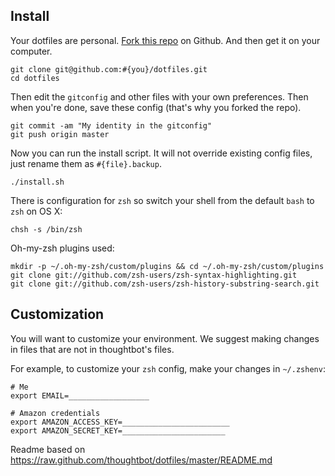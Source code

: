Install
-------

Your dotfiles are personal. [Fork this repo](https://github.com/ssaunier/dotfiles/fork_select) on Github.
And then get it on your computer.

    git clone git@github.com:#{you}/dotfiles.git
    cd dotfiles

Then edit the ```gitconfig``` and other files with your own preferences. Then when you're done,
save these config (that's why you forked the repo).

    git commit -am "My identity in the gitconfig"
    git push origin master

Now you can run the install script. It will not override existing config files, just
rename them as ```#{file}.backup```.

    ./install.sh

There is configuration for `zsh` so switch your shell from the default `bash` to `zsh` on OS X:

    chsh -s /bin/zsh

Oh-my-zsh plugins used:

    mkdir -p ~/.oh-my-zsh/custom/plugins && cd ~/.oh-my-zsh/custom/plugins
    git clone git://github.com/zsh-users/zsh-syntax-highlighting.git
    git clone git://github.com/zsh-users/zsh-history-substring-search.git


Customization
-------------

You will want to customize your environment. We suggest making changes in files that are not in thoughtbot's files.

For example, to customize your `zsh` config, make your changes in `~/.zshenv`:

    # Me
    export EMAIL=__________________

    # Amazon credentials
    export AMAZON_ACCESS_KEY=________________________
    export AMAZON_SECRET_KEY=_______________________

Readme based on https://raw.github.com/thoughtbot/dotfiles/master/README.md